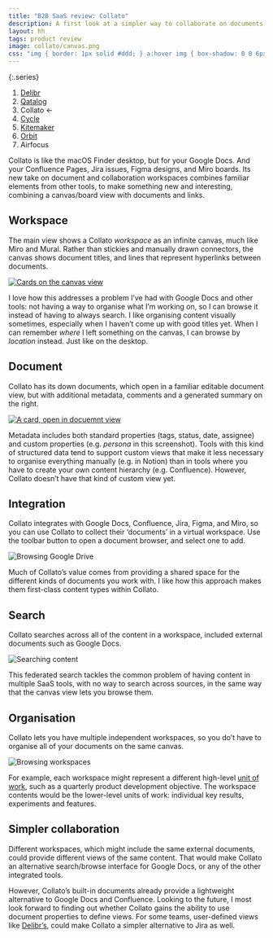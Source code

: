 ```yaml
---
title: "B2B SaaS review: Collato"
description: A first look at a simpler way to collaborate on documents
layout: hh
tags: product review
image: collato/canvas.png
css: "img { border: 1px solid #ddd; } a:hover img { box-shadow: 0 0 6px 2px #428bca; }"
---
```


{:.series}
1. [Delibr](delibr-views)
2. [Qatalog](qatalog-review)
3. Collato ←
3. [Cycle](cycle-review)
4. [Kitemaker](kitemaker-review)
5. [Orbit](orbit-review)
6. Airfocus

Collato is like the macOS Finder desktop, but for your Google Docs.
And your Confluence Pages, Jira issues, Figma designs, and Miro boards.
Its new take on document and collaboration workspaces combines familiar elements from other tools, to make something new and interesting, combining a canvas/board view with documents and links.

## Workspace

The main view shows a Collato _workspace_ as an infinite canvas, much like Miro and Mural.
Rather than stickies and manually drawn connectors, the canvas shows document titles, and lines that represent hyperlinks between documents.

[![Cards on the canvas view](collato/canvas.webp)](collato/canvas.webp)

I love how this addresses a problem I’ve had with Google Docs and other tools:
not having a way to organise what I’m working on, so I can browse it instead of having to always search.
I like organising content visually sometimes, especially when I haven’t come up with good titles yet.
When I can remember _where_ I left something on the canvas, I can browse by _location_ instead.
Just like on the desktop.

## Document

Collato has its down documents, which open in a familiar editable document view, but with additional metadata, comments and a generated summary on the right.

[![A card, open in docuemnt view](collato/document.webp)](collato/document.webp)

Metadata includes both standard properties (tags, status, date, assignee) and custom properties (e.g. _persona_ in this screenshot).
Tools with this kind of structured data tend to support custom views that make it less necessary to organise everything manually (e.g. in Notion) than in tools where you have to create your own content hierarchy (e.g. Confluence).
However, Collato doesn’t have that kind of custom view yet.

## Integration

Collato integrates with Google Docs, Confluence, Jira, Figma, and Miro, so you can use Collato to collect their ‘documents’ in a virtual workspace.
Use the toolbar button to open a document browser, and select one to add.

![Browsing Google Drive](collato/google-drive.webp)

Much of Collato’s value comes from providing a shared space for the different kinds of documents you work with.
I like how this approach makes them first-class content types within Collato.

## Search

Collato searches across all of the content in a workspace, included external documents such as Google Docs.

![Searching content](collato/search.webp)

This federated search tackles the common problem of having content in multiple SaaS tools, with no way to search across sources, in the same way that the canvas view lets you browse them.

## Organisation

Collato lets you have multiple independent workspaces, so you do’t have to organise all of your documents on the same canvas.

![Browsing workspaces](collato/workspaces.webp)

For example, each workspace might represent a different high-level
[unit of work](units-of-work), such as a quarterly product development objective.
The workspace contents would be the lower-level units of work: individual key results, experiments and features.

## Simpler collaboration

Different workspaces, which might include the same external documents, could provide different views of the same content.
That would make Collato an alternative search/browse interface for Google Docs, or any of the other integrated tools.

However, Collato’s built-in documents already provide a lightweight alternative to Google Docs and Confluence.
Looking to the future, I most look forward to finding out whether Collato gains the ability to use document properties to define views.
For some teams, user-defined views like [Delibr’s](delibr-views#view), could make Collato a simpler alternative to Jira as well.
